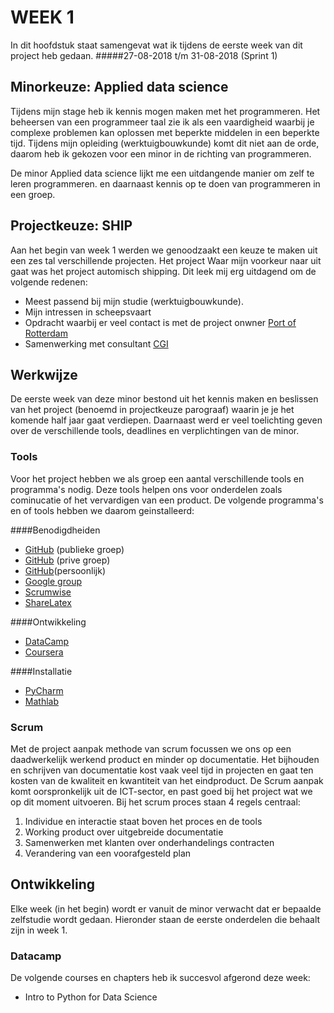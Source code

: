 # WEEK 1
In dit hoofdstuk staat samengevat wat ik tijdens de eerste week van dit project heb gedaan.
#####27-08-2018 t/m 31-08-2018 (Sprint 1)

## Minorkeuze: Applied data science
Tijdens mijn stage heb ik kennis mogen maken met het programmeren. Het beheersen van een programmeer taal
zie ik als een vaardigheid waarbij je complexe problemen kan oplossen met beperkte middelen in een beperkte tijd.
Tijdens mijn opleiding (werktuigbouwkunde) komt dit niet aan de orde, daarom heb ik gekozen voor een minor in de
richting van programmeren.

De minor Applied data science lijkt me een uitdangende manier om zelf te leren programmeren. en daarnaast kennis 
op te doen van programmeren in een groep.
 

## Projectkeuze: SHIP
Aan het begin van week 1 werden we genoodzaakt een keuze te maken uit een zes tal verschillende projecten. Het project
Waar mijn voorkeur naar uit gaat was het project automisch shipping. Dit leek mij erg uitdagend om de volgende redenen:
- Meest passend bij mijn studie (werktuigbouwkunde).
- Mijn intressen in scheepsvaart
- Opdracht waarbij er veel contact is met de project onwner [Port of Rotterdam](https://www.portofrotterdam.com/nl)
- Samenwerking met consultant [CGI](https://www.cginederland.nl/)


## Werkwijze
De eerste week van deze minor bestond uit het kennis maken en beslissen van het project (benoemd in projectkeuze parograaf) waarin je je het komende half jaar 
gaat verdiepen. Daarnaast werd er veel toelichting geven over de verschillende tools, deadlines en verplichtingen van de minor.

### Tools
Voor het project hebben we als groep een aantal verschillende tools en programma's nodig. 
Deze tools helpen ons voor onderdelen zoals cominucatie of het vervardigen van een product. De volgende programma's
en of tools hebben we daarom geinstalleerd:

####Benodigdheiden

- [GitHub](https://github.com/kb-74) (publieke groep)
- [GitHub](https://github.com/jobvink/wall_detection) (prive groep)
- [GitHub](https://github.com/JelteMolenaar)(persoonlijk)
- [Google group](ship2018@googlegroups.com)
- [Scrumwise](https://www.scrumwise.com/scrum/#/backlog/project/kb74-2018-autonomous-shipping/)
- [ShareLatex](https://www.sharelatex.com/) 

####Ontwikkeling

- [DataCamp](https://www.datacamp.com/)
- [Coursera](https://www.coursera.org/learn/machine-learning/home/welcome)

####Installatie

- [PyCharm](https://www.jetbrains.com/pycharm/)
- [Mathlab](https://www.mathworks.com/)


### Scrum
Met de project aanpak methode van scrum focussen we ons op een daadwerkelijk werkend product en minder op documentatie.
Het bijhouden en schrijven van documentatie kost vaak veel tijd in projecten en gaat ten kosten van de kwaliteit en kwantiteit
van het eindproduct. De Scrum aanpak komt oorspronkelijk uit de ICT-sector, en past goed bij het project wat we op dit 
moment uitvoeren. Bij het scrum proces staan 4 regels centraal:
1. Individue en interactie staat boven het proces en de tools 
2. Working product over uitgebreide documentatie
3. Samenwerken met klanten over onderhandelings contracten
4. Verandering van een voorafgesteld plan


## Ontwikkeling
Elke week (in het begin) wordt er vanuit de minor verwacht dat er bepaalde zelfstudie wordt gedaan. 
Hieronder staan de eerste onderdelen die behaalt zijn in week 1. 

### Datacamp
De volgende courses en chapters heb ik succesvol afgerond deze week:
- Intro to Python for Data Science

